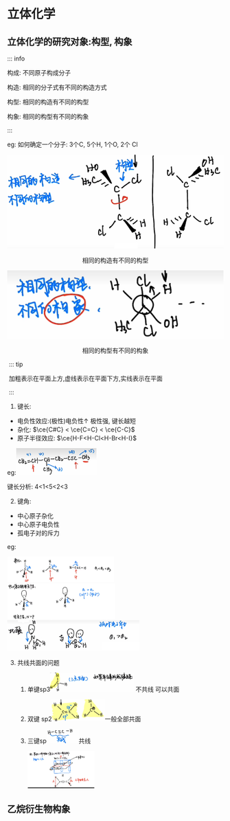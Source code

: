 

# 立体化学


## 立体化学的研究对象:构型, 构象

::: info

构成: 不同原子构成分子

构造: 相同的分子式有不同的构造方式

构型: 相同的构造有不同的构型

构象: 相同的构型有不同的构象

:::

eg: 如何确定一个分子: 3个C, 5个H, 1个O, 2个 Cl

![image-20240426164112903](/docs/chemistry/assets/image-20240426164112903.png)

<center>相同的构造有不同的构型</center>

![image-20240426164242546](/docs/chemistry/assets/image-20240426164242546.png)

<center>相同的构型有不同的构象</center>

​	 ::: tip

​	加粗表示在平面上方,虚线表示在平面下方,实线表示在平面

​	:::



1. 键长: 

 + 电负性效应:(极性)电负性$\uparrow$ 极性强, 键长越短
 + 杂化: $\ce{C#C} < \ce{C=C} < \ce{C-C}$
 + 原子半径效应: $\ce{H-F<H-Cl<H-Br<H-I}$



eg:<img src="/docs/chemistry/assets/image-20240426165328438.png" alt="image-20240426165328438" style="zoom:33%; display:inline; " />

键长分析: 4<1<5<2<3

2. 键角:

+ 中心原子杂化
+ 中心原子电负性
+ 孤电子对的斥力

eg:

<img src="/docs/chemistry/assets/image-20240426170907224.png" alt="image-20240426170907224" style="zoom:33%;" />

<img src="/docs/chemistry/assets/image-20240426170946711.png" alt="image-20240426170946711" style="zoom:33%;" />

<img src="/docs/chemistry/assets/image-20240426171142535.png" alt="image-20240426171142535" style="zoom:33%;" />

3. 共线共面的问题

   1. 单键sp3<img src="/docs/chemistry/assets/image-20240426171327985.png" alt="image-20240426171327985" style="zoom:25%; display: inline;" /> 不共线 可以共面

   2. 双键 sp2<img src="/docs/chemistry/assets/image-20240426171625528.png" alt="image-20240426171625528" style="zoom:25%;" />一般全部共面

   3. 三键sp<img src="/docs/chemistry/assets/image-20240426171702292.png" alt="image-20240426171702292" style="zoom:25%;" />共线

      <img src="/docs/chemistry/assets/image-20240426172345972.png" alt="image-20240426172345972" style="zoom:33%;" />

## 乙烷衍生物构象


